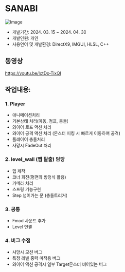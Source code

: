 # SANABI
![Image](https://github.com/user-attachments/assets/bf951fd0-6091-4077-9f77-2d99440f68e4)
* 개발기간: 2024. 03. 15 ~ 2024. 04. 30
* 개발인원: 개인
* 사용언어 및 개발환경: DirectX9, IMGUI, HLSL, C++

## 동영상
https://youtu.be/IctDx-TixQI

## 작업내용: 
### 1. Player 
* 애니메이션처리
* 기본상태 처리(이동, 점프, 충돌)
* 와이어 로프 액션 처리
* 와이어 공격 액션 처리 (몬스터 피킹 시 빠르게 이동하여 공격)
* 플레이어 충돌처리
* 사망시 FadeOut 처리 
### 2. level_wall (맵 탈출) 담당 
* 맵 제작
* 코너 회전(평면의 방정식 활용)
* 카메라 처리
* 스프링 기능구현
* Step 넘어가는 문 (충돌트리거) 
### 3. 공통 
* Fmod 사운드 추가
* Level 연결 
### 4. 버그 수정 
* 사망시 모션 버그
* 특정 레벨 중력 미적용 버그
* 와이어 액션 공격시 일부 Target몬스터 비어있는 버그
